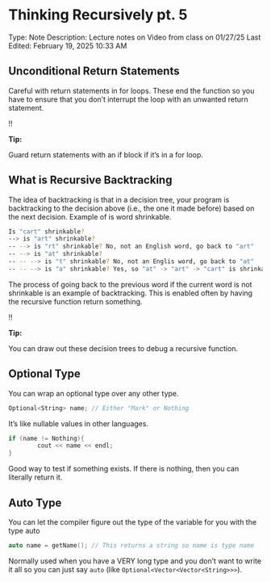 # Thinking Recursively pt. 5

Type: Note
Description: Lecture notes on Video from class on 01/27/25
Last Edited: February 19, 2025 10:33 AM

## Unconditional Return Statements

Careful with return statements in for loops. These end the function so you have to ensure that you don’t interrupt the loop with an unwanted return statement.

<aside>
‼️

**Tip:**

Guard return statements with an if block if it’s in a for loop.

</aside>

## What is Recursive Backtracking

The idea of backtracking is that in a decision tree, your program is backtracking to the decision above (i.e., the one it made before) based on the next decision. Example of is word shrinkable.

```bash
Is "cart" shrinkable?
--> is "art" shrinkable?
-- --> is "rt" shrinkable? No, not an English word, go back to "art"
-- --> is "at" shrinkable?
-- -- --> is "t" shrinkable? No, not an Englis word, go back to "at"
-- -- --> is "a" shrinkable? Yes, so "at" -> "art" -> "cart" is shrinkable
```

The process of going back to the previous word if the current word is not shrinkable is an example of backtracking. This is enabled often by having the recursive function return something.

<aside>
‼️

**Tip:**

You can draw out these decision trees to debug a recursive function.

</aside>

## Optional Type

You can wrap an optional type over any other type.

```cpp
Optional<String> name; // Either "Mark" or Nothing
```

It’s like nullable values in other languages.

```cpp
if (name != Nothing){
		cout << name << endl;
}
```

Good way to test if something exists. If there is nothing, then you can literally return it.

## Auto Type

You can let the compiler figure out the type of the variable for you with the type auto

```cpp
auto name = getName(); // This returns a string so name is type name
```

Normally used when you have a VERY long type and you don’t want to write it all so you can just say `auto` (like `Optional<Vector<Vector<String>>>`).